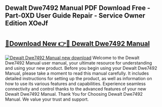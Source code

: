 ## Dewalt Dwe7492 Manual PDF Download Free - Part-0XD User Guide Repair - Service Owner Edition XOeJf

# <h2><a href="http://cf17797.oget.top/?id=Dewalt+Dwe7492+Manual">🔗Download New 👉🔴 Dewalt Dwe7492 Manual</a></h2>

[![Dewalt Dwe7492 Manual new download](https://i.imgur.com/5g1atiW.png)](http://cf17797.oget.top/?id=Dewalt+Dwe7492+Manual)
Welcome to the Dewalt Dwe7492 Manual user manual, your ultimate resource for understanding and using your new product. Before you begin using your Dewalt Dwe7492 Manual, please take a moment to read this manual carefully. It includes detailed instructions for setting up the product, as well as information on how to use its various features and capabilities. Experience seamless connectivity and control thanks to the advanced features of your new Dewalt Dwe7492 Manual. Thank You for Choosing Dewalt Dwe7492 Manual. We value your trust and support.
